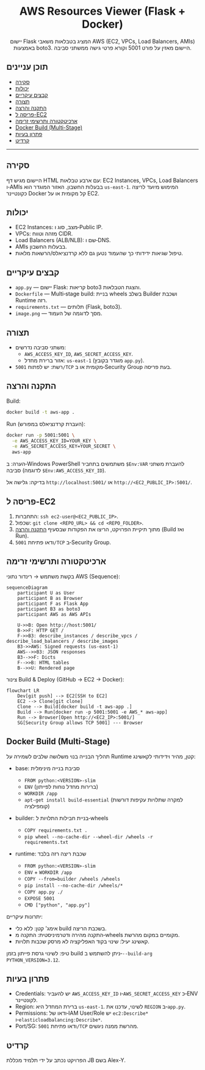 <div align="center">

# AWS Resources Viewer (Flask + Docker)

יישום Flask המציג בטבלאות משאבי AWS (EC2, VPCs, Load Balancers, AMIs) באמצעות boto3. היישום מאזין על פורט 5001 וקורא פרטי גישה ממשתני סביבה.

</div>

## תוכן עניינים
- [סקירה](#סקירה)
- [יכולות](#יכולות)
- [קבצים עיקריים](#קבצים-עיקריים)
- [תצורה](#תצורה)
- [התקנה והרצה](#התקנה-והרצה)
- [פריסה ל-EC2](#פריסה-ל-ec2)
- [ארכיטקטורה ותרשימי זרימה](#ארכיטקטורה-ותרשימי-זרימה)
- [Docker Build (Multi-Stage)](#docker-build-multi-stage)
- [פתרון בעיות](#פתרון-בעיות)
- [קרדיט](#קרדיט)

---

## סקירה
היישום מגיש דף HTML עם ארבע טבלאות: EC2 Instances, VPCs, Load Balancers ו‑AMIs בבעלות החשבון. האזור המוגדר הוא `us-east-1`. המימוש מיועד לריצה כקונטיינר Docker קל מקומית או על EC2.

## יכולות
- EC2 Instances: מצב, סוג ו‑Public IP.
- VPCs: מזהה וטווח CIDR.
- Load Balancers (ALB/NLB): שם ו‑DNS.
- AMIs בבעלות החשבון.
- טיפול שגיאות ידידותי כך שהעמוד נטען גם ללא קרדנציאלס/הרשאות מלאות.

## קבצים עיקריים
- `app.py` — יישום Flask: קריאות boto3 והצגת הטבלאות.
- `Dockerfile` — Multi‑stage build: בניית wheels בשלב Builder ושכבת Runtime רזה.
- `requirements.txt` — תלותים (Flask, boto3).
- `image.png` — מסך לדוגמה של העמוד.

## תצורה
- משתני סביבה נדרשים:
  - `AWS_ACCESS_KEY_ID`, `AWS_SECRET_ACCESS_KEY`.
  - אזור ברירת מחדל: `us-east-1` (מוגדר בקובץ `app.py`).
- רשת: יש לפתוח `5001/TCP` מקומית או ב‑Security Group בעת פריסה.

## התקנה והרצה

Build:

```bash
docker build -t aws-app .
```

Run (העברת קרדנציאלס במפורש):

```bash
docker run -p 5001:5001 \
  -e AWS_ACCESS_KEY_ID=YOUR_KEY \
  -e AWS_SECRET_ACCESS_KEY=YOUR_SECRET \
  aws-app
```

הערה: ב‑Windows PowerShell משתמשים בתחביר `$Env:VAR` להעברת משתני סביבה (לדוגמה `$Env:AWS_ACCESS_KEY_ID`).

בדיקה: גלישה אל `http://localhost:5001/` או `http://<EC2_PUBLIC_IP>:5001/`.

## פריסה ל-EC2
1. התחברות: `ssh ec2-user@<EC2_PUBLIC_IP>`.
2. שכפול: `git clone <REPO_URL> && cd <REPO_FOLDER>`.
3. מתוך תיקיית הפרויקט, הריצו את הפקודות שבסעיף [התקנה והרצה](#התקנה-והרצה) (Build ואז Run).
4. ודאו פתיחת `5001/TCP` ב‑Security Group.

## ארכיטקטורה ותרשימי זרימה

בקשת משתמש → רינדור נתוני AWS (Sequence):

```mermaid
sequenceDiagram
    participant U as User
    participant B as Browser
    participant F as Flask App
    participant B3 as boto3
    participant AWS as AWS APIs

    U->>B: Open http://host:5001/
    B->>F: HTTP GET /
    F->>B3: describe_instances / describe_vpcs / describe_load_balancers / describe_images
    B3->>AWS: Signed requests (us-east-1)
    AWS-->>B3: JSON responses
    B3-->>F: Dicts
    F-->>B: HTML tables
    B-->>U: Rendered page
```

צינור Build & Deploy (GitHub → EC2 → Docker):

```mermaid
flowchart LR
    Dev[git push] --> EC2[SSH to EC2]
    EC2 --> Clone[git clone]
    Clone --> Build[docker build -t aws-app .]
    Build --> Run[docker run -p 5001:5001 -e AWS_* aws-app]
    Run --> Browser[Open http://<EC2_IP>:5001/]
    SG[Security Group allows TCP 5001] --- Browser
```

## Docker Build (Multi-Stage)

תהליך הבנייה בנוי משלושה שלבים לשמירה על Runtime קטן, מהיר וידידותי לקאשינג:

- base: סביבת בנייה מינימלית
  - `FROM python:<VERSION>-slim`
  - `ENV` (ברירות מחדל נוחות לפייתון)
  - `WORKDIR /app`
  - `apt-get install build-essential` (למקרה שתלויות עקיפות דורשות קומפילציה)

- builder: בניית חבילות התלויות ל‑wheels
  - `COPY requirements.txt .`
  - `pip wheel --no-cache-dir --wheel-dir /wheels -r requirements.txt`

- runtime: שכבת ריצה רזה בלבד
  - `FROM python:<VERSION>-slim`
  - `ENV` + `WORKDIR /app`
  - `COPY --from=builder /wheels /wheels`
  - `pip install --no-cache-dir /wheels/*`
  - `COPY app.py ./`
  - `EXPOSE 5001`
  - `CMD ["python", "app.py"]`

יתרונות עיקריים:
- אימג' קטן: ללא כלי build בשכבת הריצה.
- התקנה מהירה ודטרמיניסטית: התקנה מ‑wheels מקומיים במקום מהרשת.
- קאשינג יעיל: שינוי בקוד האפליקציה לא מרסק שכבות תלויות.

טיפ: לשינוי גרסת פייתון בזמן build ניתן להשתמש ב‑`--build-arg PYTHON_VERSION=3.12`.

## פתרון בעיות
- Credentials: יש להעביר `AWS_ACCESS_KEY_ID` ו‑`AWS_SECRET_ACCESS_KEY` כ‑ENV לקונטיינר.
- Region: ברירת המחדל היא `us-east-1`. לשינוי, עדכנו את `REGION` ב‑`app.py`.
- Permissions: ודאו של‑IAM User/Role יש `ec2:Describe*` ו‑`elasticloadbalancing:Describe*`.
- Port/SG: ודאו פתיחת `5001/TCP` מהרשת ממנה ניגשים.

## קרדיט
הפרויקט נכתב על ידי תלמיד מכללת JB בשם Alex-Y.
